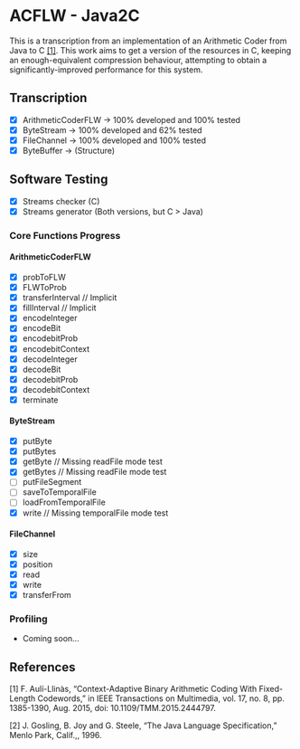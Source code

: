 # ACFLW - Java2C
This is a transcription from an implementation of an Arithmetic Coder from Java to C [[1]](#1).
This work aims to get a version of the resources in C, keeping an enough-equivalent compression behaviour, attempting to obtain a significantly-improved performance for this system.

## Transcription
  - [X] ArithmeticCoderFLW    -> 100% developed and 100% tested
  - [X] ByteStream            -> 100% developed and  62% tested
  - [X] FileChannel           -> 100% developed and 100% tested
  - [X] ByteBuffer            -> (Structure)
## Software Testing
  - [X] Streams checker (C)
  - [X] Streams generator (Both versions, but C > Java)
### Core Functions Progress
#### ArithmeticCoderFLW
  - [X] probToFLW
  - [X] FLWToProb
  - [x] transferInterval      // Implicit
  - [x] fillInterval          // Implicit
  - [X] encodeInteger
  - [X] encodeBit
  - [X] encodebitProb
  - [X] encodebitContext
  - [X] decodeInteger
  - [X] decodeBit
  - [X] decodebitProb
  - [X] decodebitContext
  - [X] terminate
#### ByteStream
  - [X] putByte
  - [X] putBytes
  - [X] getByte               // Missing readFile mode test
  - [X] getBytes              // Missing readFile mode test
  - [ ] putFileSegment
  - [ ] saveToTemporalFile
  - [ ] loadFromTemporalFile
  - [X] write                 // Missing temporalFile mode test
#### FileChannel
  - [X] size
  - [X] position
  - [X] read
  - [X] write
  - [X] transferFrom
### Profiling
  - Coming soon...

## References
<a id="1">[1]</a>
F. Aulí-Llinàs, “Context-Adaptive Binary Arithmetic Coding With Fixed-Length Codewords,” in IEEE Transactions on Multimedia, vol. 17, no. 8, pp. 1385-1390, Aug. 2015, doi: 10.1109/TMM.2015.2444797.

<a id="2">[2]</a>
J. Gosling, B. Joy and G. Steele, “The Java Language Specification,” Menlo Park, Calif.,, 1996.
